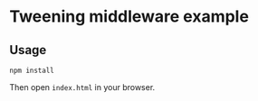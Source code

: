 # Tweening middleware example

## Usage

```
npm install
```

Then open `index.html` in your browser.
